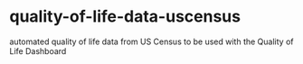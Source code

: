 # quality-of-life-data-uscensus
automated quality of life data from US Census to be used with the Quality of Life Dashboard
